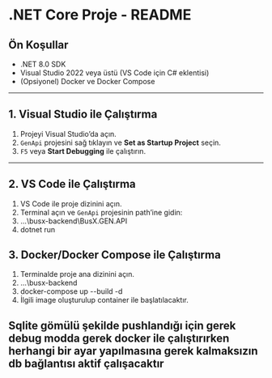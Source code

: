 # .NET Core Proje - README

## Ön Koşullar
- .NET 8.0 SDK
- Visual Studio 2022 veya üstü (VS Code için C# eklentisi)
- (Opsiyonel) Docker ve Docker Compose

---

## 1. Visual Studio ile Çalıştırma

1. Projeyi Visual Studio’da açın.
2. `GenApi` projesini sağ tıklayın ve **Set as Startup Project** seçin.
3. `F5` veya **Start Debugging** ile çalıştırın.

---

## 2. VS Code ile Çalıştırma

1. VS Code ile proje dizinini açın.
2. Terminal açın ve `GenApi` projesinin path’ine gidin:
3. ...\busx-backend\BusX.GEN.API
4. dotnet run

## 3. Docker/Docker Compose ile Çalıştırma
1. Terminalde proje ana dizinini açın.
2. ...\busx-backend
3. docker-compose up --build -d
4. İlgili image oluşturulup container ile başlatılacaktır.

## Sqlite gömülü şekilde pushlandığı için gerek debug modda gerek docker ile çalıştırırken herhangi bir ayar yapılmasına gerek kalmaksızın db bağlantısı aktif çalışacaktır
